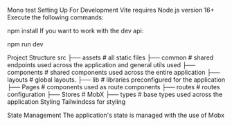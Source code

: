 Mono test
Setting Up For Development
Vite requires Node.js version 16+
Execute the following commands:

npm install
If you want to work with the dev api:

npm run dev

Project Structure
src
├── assets # all static files
├── common # shared endpoints used across the application and general utils used
├── components # shared components used across the entire application
├── layouts # global layouts.
├── lib # libraries preconfigured for the application
├── Pages # components used as route components
├── routes # routes configuration
├── Stores # MobX
├── types # base types used across the application
Styling
Tailwindcss for styling

State Management
The application's state is managed with the use of Mobx
